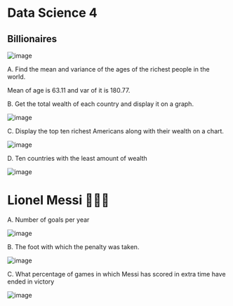 # Data Science 4

## Billionaires 

![image](https://github.com/MSaberian/PyLearnMachineLearning/assets/43343453/11c0b20c-287d-4403-8b53-b6bb7c3708b4)

A. Find the mean and variance of the ages of the richest people in the world.

Mean of age is 63.11 and var of it is 180.77.

B. Get the total wealth of each country and display it on a graph.

![image](https://github.com/MSaberian/PyLearnMachineLearning/assets/43343453/49fe3301-ab26-484c-8128-23122213a8e5)


C. Display the top ten richest Americans along with their wealth on a chart.

![image](https://github.com/MSaberian/PyLearnMachineLearning/assets/43343453/e6f43315-fc65-45ca-9036-c8d1e1e9599a)

D. Ten countries with the least amount of wealth

![image](https://github.com/MSaberian/PyLearnMachineLearning/assets/43343453/a3c5373b-0ad0-46dc-a5f3-e9c88f4321c3)

# Lionel Messi 🏃🏻‍♂️

A. Number of goals per year

![image](https://github.com/MSaberian/PyLearnMachineLearning/assets/43343453/729ad3d4-2685-4b52-9c41-724c2249de31)

B. The foot with which the penalty was taken.

![image](https://github.com/MSaberian/PyLearnMachineLearning/assets/43343453/900c46e7-1c5e-4d44-967c-3ebd2116f1c1)

C. What percentage of games in which Messi has scored in extra time have ended in victory

![image](https://github.com/MSaberian/PyLearnMachineLearning/assets/43343453/521c4ded-3ba8-4674-b07f-06f1822783d3)




